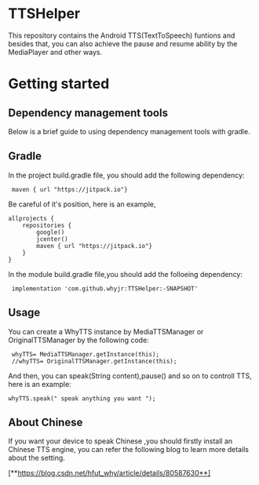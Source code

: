 # TTSHelper
This repository contains the Android TTS(TextToSpeech) funtions and besides that, you can also achieve the pause and resume ability by
the MediaPlayer and other ways.

# Getting started
## Dependency management tools
Below is a brief guide to using dependency management tools with gradle.

## Gradle
In the project build.gradle file, you should add the following dependency:
```
 maven { url "https://jitpack.io"}
```
Be careful of it's position, here is an example,
```
allprojects {
    repositories {
        google()
        jcenter()
        maven { url "https://jitpack.io"}
    }
}
```
In the module build.gradle file,you should add the folloeing dependency:
```
 implementation 'com.github.whyjr:TTSHelper:-SNAPSHOT'
```

## Usage
You can create a WhyTTS instance by MediaTTSManager or OriginalTTSManager by the following code:
```
 whyTTS= MediaTTSManager.getInstance(this);
 //whyTTS= OriginalTTSManager.getInstance(this);
```
And then, you can speak(String content),pause() and so on to controll TTS, here is an example:
```
whyTTS.speak(" speak anything you want ");
```

## About Chinese
If you want your device to speak Chinese ,you should firstly install an Chinese TTS engine, you can refer the following blog to
 learn more details about the setting.
 
 [**https://blog.csdn.net/hfut_why/article/details/80587630**]
 

